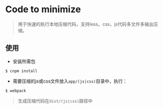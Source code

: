 # Code to minimize

> 用于快速的执行本地压缩代码，支持less，css，js代码多文件多输出压缩。

## 使用

 - 安装所需包

```
$ cnpm install
```

 - 需要压缩的js或css文件放入`app/(js|css)`目录中，执行：

```
$ webpack
```

> 生成压缩代码在`dist/(js|css)`路径中